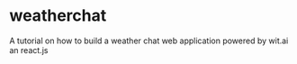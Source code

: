 # weatherchat
A tutorial on how to build a weather chat web application powered by wit.ai an react.js
